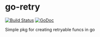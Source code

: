 # go-retry

[![Build Status](https://travis-ci.org/bernos/go-retry.svg?branch=master)](https://travis-ci.org/bernos/go-retry)&nbsp;[![GoDoc](https://godoc.org/github.com/bernos/go-retry?status.svg)](https://godoc.org/github.com/bernos/go-retry)

Simple pkg for creating retryable funcs in go
